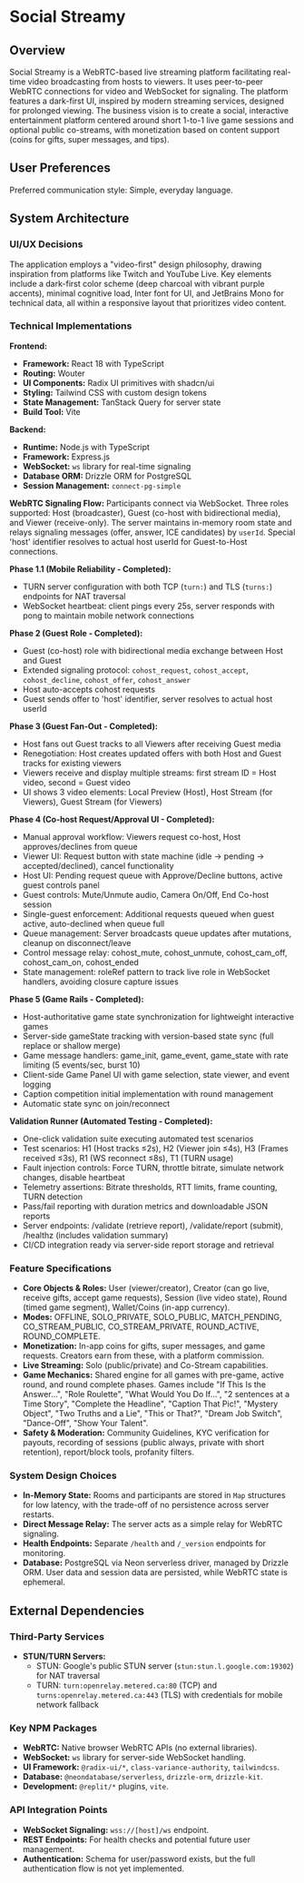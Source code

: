 # Social Streamy

## Overview
Social Streamy is a WebRTC-based live streaming platform facilitating real-time video broadcasting from hosts to viewers. It uses peer-to-peer WebRTC connections for video and WebSocket for signaling. The platform features a dark-first UI, inspired by modern streaming services, designed for prolonged viewing. The business vision is to create a social, interactive entertainment platform centered around short 1-to-1 live game sessions and optional public co-streams, with monetization based on content support (coins for gifts, super messages, and tips).

## User Preferences
Preferred communication style: Simple, everyday language.

## System Architecture

### UI/UX Decisions
The application employs a "video-first" design philosophy, drawing inspiration from platforms like Twitch and YouTube Live. Key elements include a dark-first color scheme (deep charcoal with vibrant purple accents), minimal cognitive load, Inter font for UI, and JetBrains Mono for technical data, all within a responsive layout that prioritizes video content.

### Technical Implementations
**Frontend:**
- **Framework:** React 18 with TypeScript
- **Routing:** Wouter
- **UI Components:** Radix UI primitives with shadcn/ui
- **Styling:** Tailwind CSS with custom design tokens
- **State Management:** TanStack Query for server state
- **Build Tool:** Vite

**Backend:**
- **Runtime:** Node.js with TypeScript
- **Framework:** Express.js
- **WebSocket:** `ws` library for real-time signaling
- **Database ORM:** Drizzle ORM for PostgreSQL
- **Session Management:** `connect-pg-simple`

**WebRTC Signaling Flow:**
Participants connect via WebSocket. Three roles supported: Host (broadcaster), Guest (co-host with bidirectional media), and Viewer (receive-only). The server maintains in-memory room state and relays signaling messages (offer, answer, ICE candidates) by `userId`. Special 'host' identifier resolves to actual host userId for Guest-to-Host connections.

**Phase 1.1 (Mobile Reliability - Completed):**
- TURN server configuration with both TCP (`turn:`) and TLS (`turns:`) endpoints for NAT traversal
- WebSocket heartbeat: client pings every 25s, server responds with pong to maintain mobile network connections

**Phase 2 (Guest Role - Completed):**
- Guest (co-host) role with bidirectional media exchange between Host and Guest
- Extended signaling protocol: `cohost_request`, `cohost_accept`, `cohost_decline`, `cohost_offer`, `cohost_answer`
- Host auto-accepts cohost requests
- Guest sends offer to 'host' identifier, server resolves to actual host userId

**Phase 3 (Guest Fan-Out - Completed):**
- Host fans out Guest tracks to all Viewers after receiving Guest media
- Renegotiation: Host creates updated offers with both Host and Guest tracks for existing viewers
- Viewers receive and display multiple streams: first stream ID = Host video, second = Guest video
- UI shows 3 video elements: Local Preview (Host), Host Stream (for Viewers), Guest Stream (for Viewers)

**Phase 4 (Co-host Request/Approval UI - Completed):**
- Manual approval workflow: Viewers request co-host, Host approves/declines from queue
- Viewer UI: Request button with state machine (idle → pending → accepted/declined), cancel functionality
- Host UI: Pending request queue with Approve/Decline buttons, active guest controls panel
- Guest controls: Mute/Unmute audio, Camera On/Off, End Co-host session
- Single-guest enforcement: Additional requests queued when guest active, auto-declined when queue full
- Queue management: Server broadcasts queue updates after mutations, cleanup on disconnect/leave
- Control message relay: cohost_mute, cohost_unmute, cohost_cam_off, cohost_cam_on, cohost_ended
- State management: roleRef pattern to track live role in WebSocket handlers, avoiding closure capture issues

**Phase 5 (Game Rails - Completed):**
- Host-authoritative game state synchronization for lightweight interactive games
- Server-side gameState tracking with version-based state sync (full replace or shallow merge)
- Game message handlers: game_init, game_event, game_state with rate limiting (5 events/sec, burst 10)
- Client-side Game Panel UI with game selection, state viewer, and event logging
- Caption competition initial implementation with round management
- Automatic state sync on join/reconnect

**Validation Runner (Automated Testing - Completed):**
- One-click validation suite executing automated test scenarios
- Test scenarios: H1 (Host tracks ≤2s), H2 (Viewer join ≤4s), H3 (Frames received ≤3s), R1 (WS reconnect ≤8s), T1 (TURN usage)
- Fault injection controls: Force TURN, throttle bitrate, simulate network changes, disable heartbeat
- Telemetry assertions: Bitrate thresholds, RTT limits, frame counting, TURN detection
- Pass/fail reporting with duration metrics and downloadable JSON reports
- Server endpoints: /validate (retrieve report), /validate/report (submit), /healthz (includes validation summary)
- CI/CD integration ready via server-side report storage and retrieval

### Feature Specifications
- **Core Objects & Roles:** User (viewer/creator), Creator (can go live, receive gifts, accept game requests), Session (live video state), Round (timed game segment), Wallet/Coins (in-app currency).
- **Modes:** OFFLINE, SOLO_PRIVATE, SOLO_PUBLIC, MATCH_PENDING, CO_STREAM_PUBLIC, CO_STREAM_PRIVATE, ROUND_ACTIVE, ROUND_COMPLETE.
- **Monetization:** In-app coins for gifts, super messages, and game requests. Creators earn from these, with a platform commission.
- **Live Streaming:** Solo (public/private) and Co-Stream capabilities.
- **Game Mechanics:** Shared engine for all games with pre-game, active round, and round complete phases. Games include "If This Is the Answer…", "Role Roulette", "What Would You Do If…", "2 sentences at a Time Story", "Complete the Headline", "Caption That Pic!", "Mystery Object", "Two Truths and a Lie", "This or That?", "Dream Job Switch", "Dance-Off", "Show Your Talent".
- **Safety & Moderation:** Community Guidelines, KYC verification for payouts, recording of sessions (public always, private with short retention), report/block tools, profanity filters.

### System Design Choices
- **In-Memory State:** Rooms and participants are stored in `Map` structures for low latency, with the trade-off of no persistence across server restarts.
- **Direct Message Relay:** The server acts as a simple relay for WebRTC signaling.
- **Health Endpoints:** Separate `/health` and `/_version` endpoints for monitoring.
- **Database:** PostgreSQL via Neon serverless driver, managed by Drizzle ORM. User data and session data are persisted, while WebRTC state is ephemeral.

## External Dependencies

### Third-Party Services
- **STUN/TURN Servers:** 
  - STUN: Google's public STUN server (`stun:stun.l.google.com:19302`) for NAT traversal
  - TURN: `turn:openrelay.metered.ca:80` (TCP) and `turns:openrelay.metered.ca:443` (TLS) with credentials for mobile network fallback

### Key NPM Packages
- **WebRTC:** Native browser WebRTC APIs (no external libraries).
- **WebSocket:** `ws` library for server-side WebSocket handling.
- **UI Framework:** `@radix-ui/*`, `class-variance-authority`, `tailwindcss`.
- **Database:** `@neondatabase/serverless`, `drizzle-orm`, `drizzle-kit`.
- **Development:** `@replit/*` plugins, `vite`.

### API Integration Points
- **WebSocket Signaling:** `wss://[host]/ws` endpoint.
- **REST Endpoints:** For health checks and potential future user management.
- **Authentication:** Schema for user/password exists, but the full authentication flow is not yet implemented.